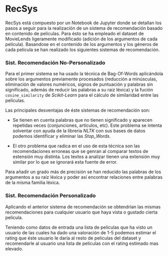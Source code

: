 # **RecSys**

RecSys está compuesto por un Notebook de Jupyter donde se detallan los pasos a seguir para la realización de un sistema de recomendación basado en contenido de películas. Para ésto se ha empleado el dataset de MovieLends ligeramente modificado (adición de los argumentos de cada película). Basandose en el contenido de los argumentos y los géneros de cada película se han realizado los siguientes sistemas de recomendación.

### **Sist. Recomendación No-Personalizado**

Para el primer sistema se ha usado la técnica de Bag-Of-Words aplicándola sobre los argumentos previamente procesados (reducción a minúsculas, eliminación de valores numéricos, signos de puntuación y palabras sin significado, además de reducir las palabras a su raiz léxica) y la fución ```cosine_similarity``` de *Scikit-Learn* para el cálculo de similaridad entre las películas.

Las principales desventajas de éste sistemas de recomendación son:

- Se tienen en cuenta palabras que no tienen significado y aparecen repetidas veces (conjunciones, artículos, etc). Este problema se intenta solventar con ayuda de la libreria *NLTK* con sus bases de datos podemos identificar y eliminar las *Stop_Words*.

- El otro problema que radica en el uso de esta técnica son las recomendaciones erroneas que se genran al comparar textos de estensión muy distinta. Los textos a analizar tienen una extensión muy similar por lo que se ignorará esta fuente de error.

Para añadir un grado más de precisión se han reducido las palabras de los argumentos a su raíz léxica y poder así encontrar relaciones entre palabras de la misma familia léxica.

### **Sist. Recomendación Personalizado**

Aplicando el anterior sistema de recomendación se obtendrían las mismas recomendaciones para cualquier usuario que haya vista o gustado cierta película.

Teniendo como datos de entrada una lista de películas que ha visto un usuario de las cuales ha dado una valoración de 1-5 podemos estimar el rating que éste usuario le daría al resto de peliculas del dataset y recomendarle al usuario una lista de películas con el rating estimado mas elevado.




